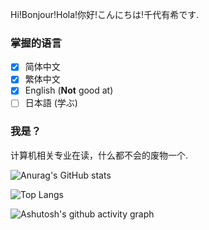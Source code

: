 Hi!Bonjour!Hola!你好!こんにちは!千代有希です.

### 掌握的语言

-[x] 简体中文
-[x] 繁体中文
-[x] English (**Not** good at)
-[ ] 日本語 (学ぶ)

### 我是？

计算机相关专业在读，什么都不会的废物一个.

![Anurag's GitHub stats](https://github-readme-stats.vercel.app/api?username=chiyoyuki)

![Top Langs](https://github-readme-stats.vercel.app/api/top-langs/?username=chiyoyuki)

![Ashutosh's github activity graph](https://github-readme-activity-graph.vercel.app/graph?username=chiyoyuki)
